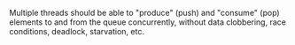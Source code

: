 Multiple threads should be able to "produce" (push) and "consume" (pop) elements to and from the queue concurrently, without data clobbering, race conditions, deadlock, starvation, etc. 
